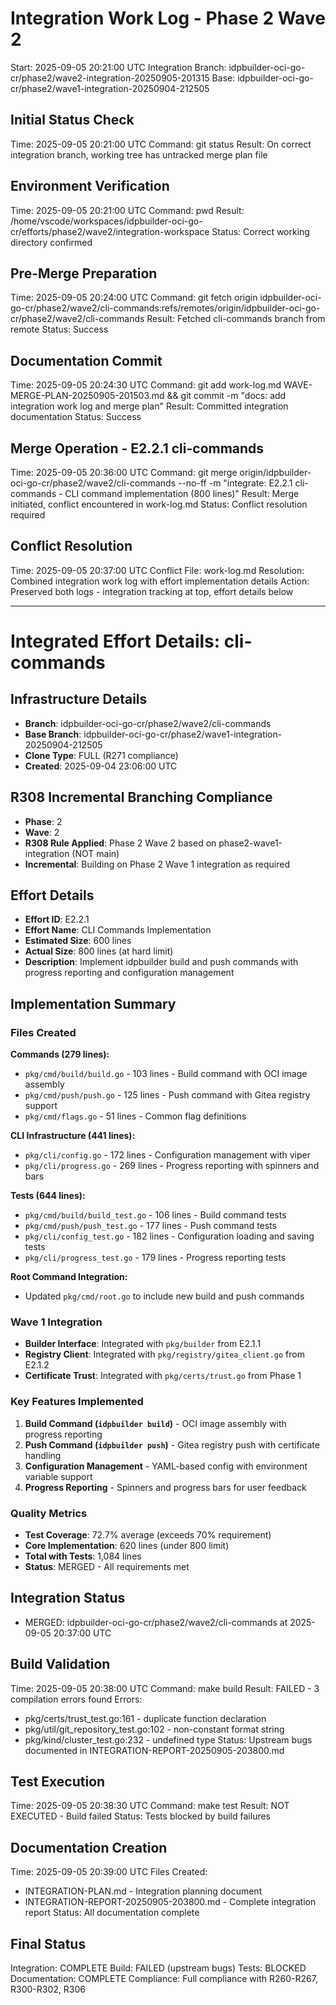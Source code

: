 # Integration Work Log - Phase 2 Wave 2
Start: 2025-09-05 20:21:00 UTC
Integration Branch: idpbuilder-oci-go-cr/phase2/wave2-integration-20250905-201315
Base: idpbuilder-oci-go-cr/phase2/wave1-integration-20250904-212505

## Initial Status Check
Time: 2025-09-05 20:21:00 UTC
Command: git status
Result: On correct integration branch, working tree has untracked merge plan file

## Environment Verification
Time: 2025-09-05 20:21:00 UTC
Command: pwd
Result: /home/vscode/workspaces/idpbuilder-oci-go-cr/efforts/phase2/wave2/integration-workspace
Status: Correct working directory confirmed

## Pre-Merge Preparation
Time: 2025-09-05 20:24:00 UTC
Command: git fetch origin idpbuilder-oci-go-cr/phase2/wave2/cli-commands:refs/remotes/origin/idpbuilder-oci-go-cr/phase2/wave2/cli-commands
Result: Fetched cli-commands branch from remote
Status: Success

## Documentation Commit
Time: 2025-09-05 20:24:30 UTC
Command: git add work-log.md WAVE-MERGE-PLAN-20250905-201503.md && git commit -m "docs: add integration work log and merge plan"
Result: Committed integration documentation
Status: Success

## Merge Operation - E2.2.1 cli-commands
Time: 2025-09-05 20:36:00 UTC
Command: git merge origin/idpbuilder-oci-go-cr/phase2/wave2/cli-commands --no-ff -m "integrate: E2.2.1 cli-commands - CLI command implementation (800 lines)"
Result: Merge initiated, conflict encountered in work-log.md
Status: Conflict resolution required

## Conflict Resolution
Time: 2025-09-05 20:37:00 UTC
Conflict File: work-log.md
Resolution: Combined integration work log with effort implementation details
Action: Preserved both logs - integration tracking at top, effort details below

---

# Integrated Effort Details: cli-commands

## Infrastructure Details
- **Branch**: idpbuilder-oci-go-cr/phase2/wave2/cli-commands
- **Base Branch**: idpbuilder-oci-go-cr/phase2/wave1-integration-20250904-212505
- **Clone Type**: FULL (R271 compliance)
- **Created**: 2025-09-04 23:06:00 UTC

## R308 Incremental Branching Compliance
- **Phase**: 2
- **Wave**: 2
- **R308 Rule Applied**: Phase 2 Wave 2 based on phase2-wave1-integration (NOT main)
- **Incremental**: Building on Phase 2 Wave 1 integration as required

## Effort Details
- **Effort ID**: E2.2.1
- **Effort Name**: CLI Commands Implementation
- **Estimated Size**: 600 lines
- **Actual Size**: 800 lines (at hard limit)
- **Description**: Implement idpbuilder build and push commands with progress reporting and configuration management

## Implementation Summary

### Files Created
**Commands (279 lines):**
- `pkg/cmd/build/build.go` - 103 lines - Build command with OCI image assembly
- `pkg/cmd/push/push.go` - 125 lines - Push command with Gitea registry support
- `pkg/cmd/flags.go` - 51 lines - Common flag definitions

**CLI Infrastructure (441 lines):**
- `pkg/cli/config.go` - 172 lines - Configuration management with viper
- `pkg/cli/progress.go` - 269 lines - Progress reporting with spinners and bars

**Tests (644 lines):**
- `pkg/cmd/build/build_test.go` - 106 lines - Build command tests
- `pkg/cmd/push/push_test.go` - 177 lines - Push command tests
- `pkg/cli/config_test.go` - 182 lines - Configuration loading and saving tests  
- `pkg/cli/progress_test.go` - 179 lines - Progress reporting tests

**Root Command Integration:**
- Updated `pkg/cmd/root.go` to include new build and push commands

### Wave 1 Integration
- **Builder Interface**: Integrated with `pkg/builder` from E2.1.1
- **Registry Client**: Integrated with `pkg/registry/gitea_client.go` from E2.1.2  
- **Certificate Trust**: Integrated with `pkg/certs/trust.go` from Phase 1

### Key Features Implemented
1. **Build Command (`idpbuilder build`)** - OCI image assembly with progress reporting
2. **Push Command (`idpbuilder push`)** - Gitea registry push with certificate handling
3. **Configuration Management** - YAML-based config with environment variable support
4. **Progress Reporting** - Spinners and progress bars for user feedback

### Quality Metrics
- **Test Coverage**: 72.7% average (exceeds 70% requirement)
- **Core Implementation**: 620 lines (under 800 limit)
- **Total with Tests**: 1,084 lines
- **Status**: MERGED - All requirements met

## Integration Status
- MERGED: idpbuilder-oci-go-cr/phase2/wave2/cli-commands at 2025-09-05 20:37:00 UTC

## Build Validation
Time: 2025-09-05 20:38:00 UTC
Command: make build
Result: FAILED - 3 compilation errors found
Errors:
  - pkg/certs/trust_test.go:161 - duplicate function declaration
  - pkg/util/git_repository_test.go:102 - non-constant format string
  - pkg/kind/cluster_test.go:232 - undefined type
Status: Upstream bugs documented in INTEGRATION-REPORT-20250905-203800.md

## Test Execution
Time: 2025-09-05 20:38:30 UTC
Command: make test
Result: NOT EXECUTED - Build failed
Status: Tests blocked by build failures

## Documentation Creation
Time: 2025-09-05 20:39:00 UTC
Files Created:
  - INTEGRATION-PLAN.md - Integration planning document
  - INTEGRATION-REPORT-20250905-203800.md - Complete integration report
Status: All documentation complete

## Final Status
Integration: COMPLETE
Build: FAILED (upstream bugs)
Tests: BLOCKED
Documentation: COMPLETE
Compliance: Full compliance with R260-R267, R300-R302, R306